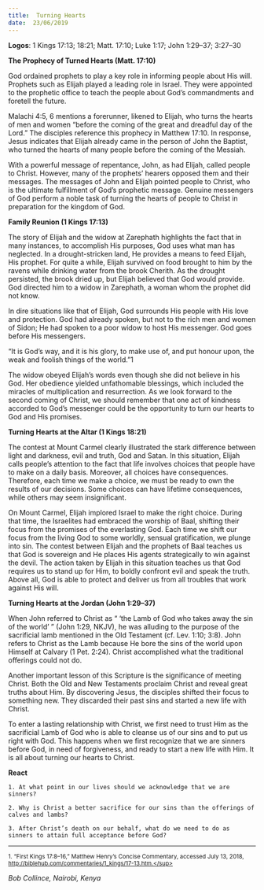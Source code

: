 ```yaml
---
title:  Turning Hearts
date:  23/06/2019
---
```


**Logos**: 1 Kings 17:13; 18:21; Matt. 17:10; Luke 1:17; John 1:29–37; 3:27–30

**The Prophecy of Turned Hearts (Matt. 17:10)**

God ordained prophets to play a key role in informing people about His will. Prophets such as Elijah played a leading role in Israel. They were appointed to the prophetic office to teach the people about God’s commandments and foretell the future.

Malachi 4:5, 6 mentions a forerunner, likened to Elijah, who turns the hearts of men and women “before the coming of the great and dreadful day of the Lord.” The disciples reference this prophecy in Matthew 17:10. In response, Jesus indicates that Elijah already came in the person of John the Baptist, who turned the hearts of many people before the coming of the Messiah.

With a powerful message of repentance, John, as had Elijah, called people to Christ. However, many of the prophets’ hearers opposed them and their messages. The messages of John and Elijah pointed people to Christ, who is the ultimate fulfillment of God’s prophetic message. Genuine messengers of God perform a noble task of turning the hearts of people to Christ in preparation for the kingdom of God.

**Family Reunion (1 Kings 17:13)**

The story of Elijah and the widow at Zarephath highlights the fact that in many instances, to accomplish His purposes, God uses what man has neglected. In a drought-stricken land, He provides a means to feed Elijah, His prophet. For quite a while, Elijah survived on food brought to him by the ravens while drinking water from the brook Cherith. As the drought persisted, the brook dried up, but Elijah believed that God would provide. God directed him to a widow in Zarephath, a woman whom the prophet did not know.

In dire situations like that of Elijah, God surrounds His people with His love and protection. God had already spoken, but not to the rich men and women of Sidon; He had spoken to a poor widow to host His messenger. God goes before His messengers.

“It is God’s way, and it is his glory, to make use of, and put honour upon, the weak and foolish things of the world.”1

The widow obeyed Elijah’s words even though she did not believe in his God. Her obedience yielded unfathomable blessings, which included the miracles of multiplication and resurrection. As we look forward to the second coming of Christ, we should remember that one act of kindness accorded to God’s messenger could be the opportunity to turn our hearts to God and His promises.

**Turning Hearts at the Altar (1 Kings 18:21)**

The contest at Mount Carmel clearly illustrated the stark difference between light and darkness, evil and truth, God and Satan. In this situation, Elijah calls people’s attention to the fact that life involves choices that people have to make on a daily basis. Moreover, all choices have consequences. Therefore, each time we make a choice, we must be ready to own the results of our decisions. Some choices can have lifetime consequences, while others may seem insignificant.

On Mount Carmel, Elijah implored Israel to make the right choice. During that time, the Israelites had embraced the worship of Baal, shifting their focus from the promises of the everlasting God. Each time we shift our focus from the living God to some worldly, sensual gratification, we plunge into sin. The contest between Elijah and the prophets of Baal teaches us that God is sovereign and He places His agents strategically to win against the devil. The action taken by Elijah in this situation teaches us that God requires us to stand up for Him, to boldly confront evil and speak the truth. Above all, God is able to protect and deliver us from all troubles that work against His will.

**Turning Hearts at the Jordan (John 1:29–37)**

When John referred to Christ as “ ‘the Lamb of God who takes away the sin of the world’ ” (John 1:29, NKJV), he was alluding to the purpose of the sacrificial lamb mentioned in the Old Testament (cf. Lev. 1:10; 3:8). John refers to Christ as the Lamb because He bore the sins of the world upon Himself at Calvary (1 Pet. 2:24). Christ accomplished what the traditional offerings could not do.

Another important lesson of this Scripture is the significance of meeting Christ. Both the Old and New Testaments proclaim Christ and reveal great truths about Him. By discovering Jesus, the disciples shifted their focus to something new. They discarded their past sins and started a new life with Christ.

To enter a lasting relationship with Christ, we first need to trust Him as the sacrificial Lamb of God who is able to cleanse us of our sins and to put us right with God. This happens when we first recognize that we are sinners before God, in need of forgiveness, and ready to start a new life with Him. It is all about turning our hearts to Christ.

**React**

`1. At what point in our lives should we acknowledge that we are sinners?`

`2. Why is Christ a better sacrifice for our sins than the offerings of calves and lambs?`

`3. After Christ’s death on our behalf, what do we need to do as sinners to attain full acceptance before God?`

---

<sup>1. “First Kings 17:8–16,” Matthew Henry’s Concise Commentary, accessed July 13, 2018, http://biblehub.com/commentaries/1_kings/17-13.htm.</sup>

_Bob Collince, Nairobi, Kenya_